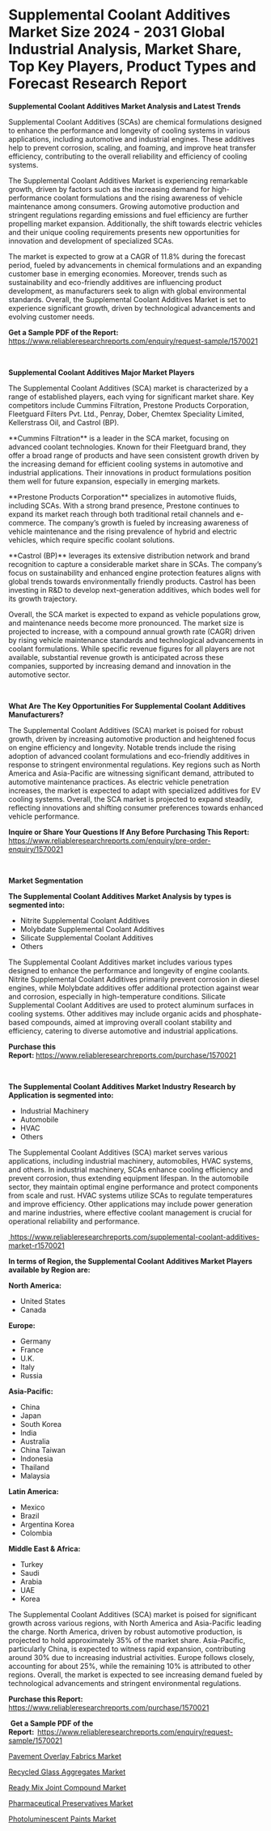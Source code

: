 <p><h1>Supplemental Coolant Additives Market Size 2024 - 2031 Global Industrial Analysis, Market Share, Top Key Players, Product Types and Forecast Research Report</h1></p><p><strong>Supplemental Coolant Additives Market Analysis and Latest Trends</strong></p>
<p><p>Supplemental Coolant Additives (SCAs) are chemical formulations designed to enhance the performance and longevity of cooling systems in various applications, including automotive and industrial engines. These additives help to prevent corrosion, scaling, and foaming, and improve heat transfer efficiency, contributing to the overall reliability and efficiency of cooling systems.</p><p>The Supplemental Coolant Additives Market is experiencing remarkable growth, driven by factors such as the increasing demand for high-performance coolant formulations and the rising awareness of vehicle maintenance among consumers. Growing automotive production and stringent regulations regarding emissions and fuel efficiency are further propelling market expansion. Additionally, the shift towards electric vehicles and their unique cooling requirements presents new opportunities for innovation and development of specialized SCAs.</p><p>The market is expected to grow at a CAGR of 11.8% during the forecast period, fueled by advancements in chemical formulations and an expanding customer base in emerging economies. Moreover, trends such as sustainability and eco-friendly additives are influencing product development, as manufacturers seek to align with global environmental standards. Overall, the Supplemental Coolant Additives Market is set to experience significant growth, driven by technological advancements and evolving customer needs.</p></p>
<p><strong>Get a Sample PDF of the Report:&nbsp;</strong> <a href="https://www.reliableresearchreports.com/enquiry/request-sample/1570021?utm_campaign=10&utm_medium=2&utm_source=Github&utm_content=ia&utm_term=29122024&utm_id=supplemental-coolant-additives">https://www.reliableresearchreports.com/enquiry/request-sample/1570021</a></p>
<p>&nbsp;</p>
<p><strong>Supplemental Coolant Additives Major Market Players</strong></p>
<p><p>The Supplemental Coolant Additives (SCA) market is characterized by a range of established players, each vying for significant market share. Key competitors include Cummins Filtration, Prestone Products Corporation, Fleetguard Filters Pvt. Ltd., Penray, Dober, Chemtex Speciality Limited, Kellerstrass Oil, and Castrol (BP). </p><p>**Cummins Filtration** is a leader in the SCA market, focusing on advanced coolant technologies. Known for their Fleetguard brand, they offer a broad range of products and have seen consistent growth driven by the increasing demand for efficient cooling systems in automotive and industrial applications. Their innovations in product formulations position them well for future expansion, especially in emerging markets.</p><p>**Prestone Products Corporation** specializes in automotive fluids, including SCAs. With a strong brand presence, Prestone continues to expand its market reach through both traditional retail channels and e-commerce. The company’s growth is fueled by increasing awareness of vehicle maintenance and the rising prevalence of hybrid and electric vehicles, which require specific coolant solutions.</p><p>**Castrol (BP)** leverages its extensive distribution network and brand recognition to capture a considerable market share in SCAs. The company’s focus on sustainability and enhanced engine protection features aligns with global trends towards environmentally friendly products. Castrol has been investing in R&D to develop next-generation additives, which bodes well for its growth trajectory.</p><p>Overall, the SCA market is expected to expand as vehicle populations grow, and maintenance needs become more pronounced. The market size is projected to increase, with a compound annual growth rate (CAGR) driven by rising vehicle maintenance standards and technological advancements in coolant formulations. While specific revenue figures for all players are not available, substantial revenue growth is anticipated across these companies, supported by increasing demand and innovation in the automotive sector.</p></p>
<p>&nbsp;</p>
<p><strong>What Are The Key Opportunities For Supplemental Coolant Additives Manufacturers?</strong></p>
<p><p>The Supplemental Coolant Additives (SCA) market is poised for robust growth, driven by increasing automotive production and heightened focus on engine efficiency and longevity. Notable trends include the rising adoption of advanced coolant formulations and eco-friendly additives in response to stringent environmental regulations. Key regions such as North America and Asia-Pacific are witnessing significant demand, attributed to automotive maintenance practices. As electric vehicle penetration increases, the market is expected to adapt with specialized additives for EV cooling systems. Overall, the SCA market is projected to expand steadily, reflecting innovations and shifting consumer preferences towards enhanced vehicle performance.</p></p>
<p><strong>Inquire or Share Your Questions If Any Before Purchasing This Report:</strong> <a href="https://www.reliableresearchreports.com/enquiry/pre-order-enquiry/1570021?utm_campaign=10&utm_medium=2&utm_source=Github&utm_content=ia&utm_term=29122024&utm_id=supplemental-coolant-additives">https://www.reliableresearchreports.com/enquiry/pre-order-enquiry/1570021</a></p>
<p>&nbsp;</p>
<p><strong>Market Segmentation</strong></p>
<p><strong>The Supplemental Coolant Additives Market Analysis by types is segmented into:</strong></p>
<p><ul><li>Nitrite Supplemental Coolant Additives</li><li>Molybdate Supplemental Coolant Additives</li><li>Silicate Supplemental Coolant Additives</li><li>Others</li></ul></p>
<p><p>The Supplemental Coolant Additives market includes various types designed to enhance the performance and longevity of engine coolants. Nitrite Supplemental Coolant Additives primarily prevent corrosion in diesel engines, while Molybdate additives offer additional protection against wear and corrosion, especially in high-temperature conditions. Silicate Supplemental Coolant Additives are used to protect aluminum surfaces in cooling systems. Other additives may include organic acids and phosphate-based compounds, aimed at improving overall coolant stability and efficiency, catering to diverse automotive and industrial applications.</p></p>
<p><strong>Purchase this Report:&nbsp;</strong><a href="https://www.reliableresearchreports.com/purchase/1570021?utm_campaign=10&utm_medium=2&utm_source=Github&utm_content=ia&utm_term=29122024&utm_id=supplemental-coolant-additives">https://www.reliableresearchreports.com/purchase/1570021</a></p>
<p>&nbsp;</p>
<p><strong>The Supplemental Coolant Additives Market Industry Research by Application is segmented into:</strong></p>
<p><ul><li>Industrial Machinery</li><li>Automobile</li><li>HVAC</li><li>Others</li></ul></p>
<p><p>The Supplemental Coolant Additives (SCA) market serves various applications, including industrial machinery, automobiles, HVAC systems, and others. In industrial machinery, SCAs enhance cooling efficiency and prevent corrosion, thus extending equipment lifespan. In the automobile sector, they maintain optimal engine performance and protect components from scale and rust. HVAC systems utilize SCAs to regulate temperatures and improve efficiency. Other applications may include power generation and marine industries, where effective coolant management is crucial for operational reliability and performance.</p></p>
<p><a href="https://www.reliableresearchreports.com/supplemental-coolant-additives-market-r1570021?utm_campaign=10&utm_medium=2&utm_source=Github&utm_content=ia&utm_term=29122024&utm_id=supplemental-coolant-additives">&nbsp;https://www.reliableresearchreports.com/supplemental-coolant-additives-market-r1570021</a></p>
<p><strong>In terms of Region, the Supplemental Coolant Additives Market Players available by Region are:</strong></p>
<p>
    <p> <strong> North America: </strong>
        <ul>
            <li>United States</li>
            <li>Canada</li>
        </ul>
        </p> 
    <p> <strong> Europe: </strong>
        <ul>
            <li>Germany</li>
            <li>France</li>
            <li>U.K.</li>
            <li>Italy</li>
            <li>Russia</li>
        </ul>
        </p> 
    <p> <strong> Asia-Pacific: </strong>
        <ul>
            <li>China</li>
            <li>Japan</li>
            <li>South Korea</li>
            <li>India</li>
            <li>Australia</li>
            <li>China Taiwan</li>
            <li>Indonesia</li>
            <li>Thailand</li>
            <li>Malaysia</li>
        </ul>
        </p> 
    <p> <strong> Latin America: </strong>
        <ul>
            <li>Mexico</li>
            <li>Brazil</li>
            <li>Argentina Korea</li>
            <li>Colombia</li>
        </ul>
        </p> 
    <p> <strong> Middle East & Africa: </strong>
        <ul>
            <li>Turkey</li>
            <li>Saudi</li>
            <li>Arabia</li>
            <li>UAE</li>
            <li>Korea</li>
        </ul>
    </p>
    </p>
<p><p>The Supplemental Coolant Additives (SCA) market is poised for significant growth across various regions, with North America and Asia-Pacific leading the charge. North America, driven by robust automotive production, is projected to hold approximately 35% of the market share. Asia-Pacific, particularly China, is expected to witness rapid expansion, contributing around 30% due to increasing industrial activities. Europe follows closely, accounting for about 25%, while the remaining 10% is attributed to other regions. Overall, the market is expected to see increasing demand fueled by technological advancements and stringent environmental regulations.</p></p>
<p><strong>Purchase this Report: </strong><a href="https://www.reliableresearchreports.com/purchase/1570021?utm_campaign=10&utm_medium=2&utm_source=Github&utm_content=ia&utm_term=29122024&utm_id=supplemental-coolant-additives">https://www.reliableresearchreports.com/purchase/1570021</a></p>
<p>&nbsp;<strong>Get a Sample PDF of the Report:&nbsp;&nbsp;</strong><a href="https://www.reliableresearchreports.com/enquiry/request-sample/1570021?utm_campaign=10&utm_medium=2&utm_source=Github&utm_content=ia&utm_term=29122024&utm_id=supplemental-coolant-additives">https://www.reliableresearchreports.com/enquiry/request-sample/1570021</a></p>
<p><strong></strong></p>
<p><p><a href="https://github.com/domoniqueluoma76/Market-Research-Report-List-1/blob/main/pavement-overlay-fabrics-market.md?utm_campaign=10&utm_medium=2&utm_source=Github&utm_content=ia&utm_term=29122024&utm_id=supplemental-coolant-additives">Pavement Overlay Fabrics Market</a></p><p><a href="https://github.com/ygfu6u/Market-Research-Report-List-1/blob/main/recycled-glass-aggregates-market.md?utm_campaign=10&utm_medium=2&utm_source=Github&utm_content=ia&utm_term=29122024&utm_id=supplemental-coolant-additives">Recycled Glass Aggregates Market</a></p><p><a href="https://github.com/millionkaryn68/Market-Research-Report-List-1/blob/main/ready-mix-joint-compound-market.md?utm_campaign=10&utm_medium=2&utm_source=Github&utm_content=ia&utm_term=29122024&utm_id=supplemental-coolant-additives">Ready Mix Joint Compound Market</a></p><p><a href="https://github.com/leopardmicheal7019/Market-Research-Report-List-1/blob/main/pharmaceutical-preservatives-market.md?utm_campaign=10&utm_medium=2&utm_source=Github&utm_content=ia&utm_term=29122024&utm_id=supplemental-coolant-additives">Pharmaceutical Preservatives Market</a></p><p><a href="https://github.com/JubayerMia832/Market-Research-Report-List-1/blob/main/photoluminescent-paints-market.md?utm_campaign=10&utm_medium=2&utm_source=Github&utm_content=ia&utm_term=29122024&utm_id=supplemental-coolant-additives">Photoluminescent Paints Market</a></p></p>